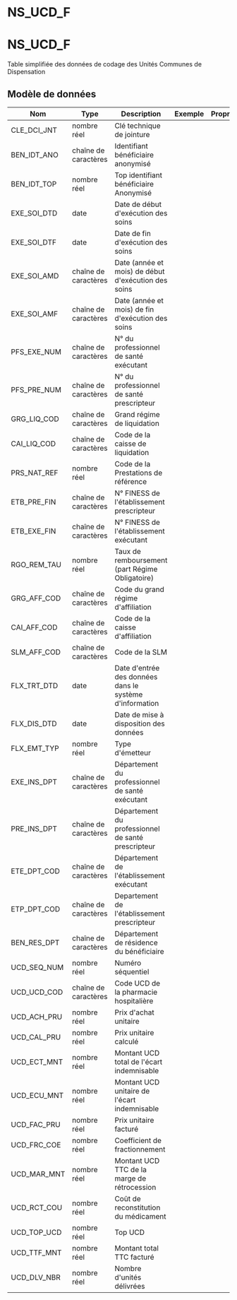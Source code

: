 # NS_UCD_F

<!-- ATTENTION : Ne pas supprimer ou modifier la ligne ci-dessous -->
# NS_UCD_F

Table simplifiée des données de codage des Unités Communes de Dispensation


## Modèle de données

|Nom|Type|Description|Exemple|Propriétés|
|-|-|-|-|-|
|CLE_DCI_JNT|nombre réel|Clé technique de jointure|||
|BEN_IDT_ANO|chaîne de caractères|Identifiant bénéficiaire anonymisé|||
|BEN_IDT_TOP|nombre réel|Top identifiant bénéficiaire Anonymisé|||
|EXE_SOI_DTD|date|Date de début d'exécution des soins|||
|EXE_SOI_DTF|date|Date de fin d'exécution des soins|||
|EXE_SOI_AMD|chaîne de caractères|Date (année et mois) de début d'exécution des soins|||
|EXE_SOI_AMF|chaîne de caractères|Date (année et mois) de fin d'exécution des soins|||
|PFS_EXE_NUM|chaîne de caractères|N° du professionnel de santé exécutant|||
|PFS_PRE_NUM|chaîne de caractères|N° du professionnel de santé prescripteur|||
|GRG_LIQ_COD|chaîne de caractères|Grand régime de liquidation|||
|CAI_LIQ_COD|chaîne de caractères|Code de la caisse de liquidation|||
|PRS_NAT_REF|nombre réel|Code de la Prestations de référence|||
|ETB_PRE_FIN|chaîne de caractères|N° FINESS de l'établissement prescripteur|||
|ETB_EXE_FIN|chaîne de caractères|N° FINESS de l'établissement exécutant|||
|RGO_REM_TAU|nombre réel|Taux de remboursement (part Régime Obligatoire)|||
|GRG_AFF_COD|chaîne de caractères|Code du grand régime d'affiliation|||
|CAI_AFF_COD|chaîne de caractères|Code de la caisse d'affiliation|||
|SLM_AFF_COD|chaîne de caractères|Code de la SLM|||
|FLX_TRT_DTD|date|Date d'entrée des données dans le système d'information|||
|FLX_DIS_DTD|date|Date de mise à disposition des données|||
|FLX_EMT_TYP|nombre réel|Type d'émetteur|||
|EXE_INS_DPT|chaîne de caractères|Département du professionnel de santé exécutant|||
|PRE_INS_DPT|chaîne de caractères|Département du professionnel de santé prescripteur|||
|ETE_DPT_COD|chaîne de caractères|Département de l'établissement exécutant|||
|ETP_DPT_COD|chaîne de caractères|Departement de l'établissement prescripteur|||
|BEN_RES_DPT|chaîne de caractères|Département de résidence du bénéficiaire|||
|UCD_SEQ_NUM|nombre réel|Numéro séquentiel|||
|UCD_UCD_COD|chaîne de caractères|Code UCD de la pharmacie hospitalière|||
|UCD_ACH_PRU|nombre réel|Prix d'achat unitaire|||
|UCD_CAL_PRU|nombre réel|Prix unitaire calculé|||
|UCD_ECT_MNT|nombre réel|Montant UCD total de l'écart indemnisable|||
|UCD_ECU_MNT|nombre réel|Montant UCD unitaire de l'écart indemnisable|||
|UCD_FAC_PRU|nombre réel|Prix unitaire facturé|||
|UCD_FRC_COE|nombre réel|Coefficient de fractionnement|||
|UCD_MAR_MNT|nombre réel|Montant UCD TTC de la marge de rétrocession|||
|UCD_RCT_COU|nombre réel|Coût de reconstitution du médicament|||
|UCD_TOP_UCD|nombre réel|Top UCD|||
|UCD_TTF_MNT|nombre réel|Montant total TTC facturé|||
|UCD_DLV_NBR|nombre réel|Nombre d'unités délivrées|||

<!-- ATTENTION : Ne pas supprimer ou modifier la ligne ci-dessus -->
